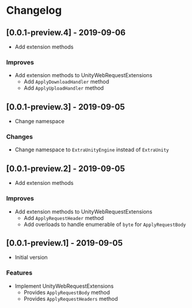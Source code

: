 # Changelog

## [0.0.1-preview.4] - 2019-09-06

* Add extension methods

### Improves

* Add extension methods to UnityWebRequestExtensions
    * Add `ApplyDownloadHandler` method
    * Add `ApplyUploadHandler` method

## [0.0.1-preview.3] - 2019-09-05

* Change namespace

### Changes

* Change namespace to `ExtraUnityEngine` instead of `ExtraUnity`

## [0.0.1-preview.2] - 2019-09-05

* Add extension methods

### Improves

* Add extension methods to UnityWebRequestExtensions
    * Add `ApplyRequestHeader` method
    * Add overloads to handle enumerable of `byte` for `ApplyRequestBody`

## [0.0.1-preview.1] - 2019-09-05

* Initial version

### Features

* Implement UnityWebRequestExtensions
    * Provides `ApplyRequestBody` method
    * Provides `ApplyRequestHeaders` method

